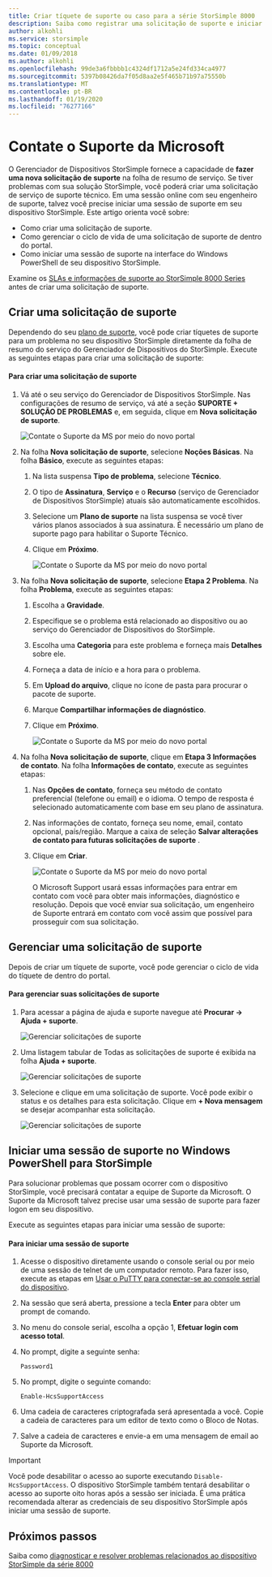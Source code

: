 ```yaml
---
title: Criar tíquete de suporte ou caso para a série StorSimple 8000
description: Saiba como registrar uma solicitação de suporte e iniciar uma sessão de suporte em seu dispositivo StorSimple da série 8000.
author: alkohli
ms.service: storsimple
ms.topic: conceptual
ms.date: 01/09/2018
ms.author: alkohli
ms.openlocfilehash: 99de3a6fbbbb1c4324df1712a5e24fd334ca4977
ms.sourcegitcommit: 5397b08426da7f05d8aa2e5f465b71b97a75550b
ms.translationtype: MT
ms.contentlocale: pt-BR
ms.lasthandoff: 01/19/2020
ms.locfileid: "76277166"
---
```

# <a name="contact-microsoft-support"></a>Contate o Suporte da Microsoft

O Gerenciador de Dispositivos StorSimple fornece a capacidade de **fazer uma nova solicitação de suporte** na folha de resumo de serviço. Se tiver problemas com sua solução StorSimple, você poderá criar uma solicitação de serviço de suporte técnico. Em uma sessão online com seu engenheiro de suporte, talvez você precise iniciar uma sessão de suporte em seu dispositivo StorSimple. Este artigo orienta você sobre:

* Como criar uma solicitação de suporte.
* Como gerenciar o ciclo de vida de uma solicitação de suporte de dentro do portal.
* Como iniciar uma sessão de suporte na interface do Windows PowerShell de seu dispositivo StorSimple.

Examine os [SLAs e informações de suporte ao StorSimple 8000 Series](https://msdn.microsoft.com/library/mt433077.aspx) antes de criar uma solicitação de suporte.

## <a name="create-a-support-request"></a>Criar uma solicitação de suporte

Dependendo do seu [plano de suporte](https://azure.microsoft.com/support/plans/), você pode criar tíquetes de suporte para um problema no seu dispositivo StorSimple diretamente da folha de resumo do serviço do Gerenciador de Dispositivos do StorSimple. Execute as seguintes etapas para criar uma solicitação de suporte:

#### <a name="to-create-a-support-request"></a>Para criar uma solicitação de suporte

1. Vá até o seu serviço do Gerenciador de Dispositivos StorSimple. Nas configurações de resumo de serviço, vá até a seção **SUPORTE + SOLUÇÃO DE PROBLEMAS** e, em seguida, clique em **Nova solicitação de suporte**.
     
    ![Contate o Suporte da MS por meio do novo portal](./media/storsimple-8000-contact-microsoft-support/contactsupport1.png)
   
2. Na folha **Nova solicitação de suporte**, selecione **Noções Básicas**. Na folha **Básico**, execute as seguintes etapas:
   1. Na lista suspensa **Tipo de problema**, selecione **Técnico**.
   2. O tipo de **Assinatura**, **Serviço** e o **Recurso** (serviço de Gerenciador de Dispositivos StorSimple) atuais são automaticamente escolhidos. 
   3. Selecione um **Plano de suporte** na lista suspensa se você tiver vários planos associados à sua assinatura. É necessário um plano de suporte pago para habilitar o Suporte Técnico.
   4. Clique em **Próximo**.

       ![Contate o Suporte da MS por meio do novo portal](./media/storsimple-8000-contact-microsoft-support/contactsupport2.png)

3. Na folha **Nova solicitação de suporte**, selecione **Etapa 2 Problema**. Na folha **Problema**, execute as seguintes etapas:
    
    1. Escolha a **Gravidade**.
    2. Especifique se o problema está relacionado ao dispositivo ou ao serviço do Gerenciador de Dispositivos do StorSimple.
    3. Escolha uma **Categoria** para este problema e forneça mais **Detalhes** sobre ele.
    4. Forneça a data de início e a hora para o problema.
    5. Em **Upload do arquivo**, clique no ícone de pasta para procurar o pacote de suporte.
    6. Marque **Compartilhar informações de diagnóstico**.
    7. Clique em **Próximo**.

       ![Contate o Suporte da MS por meio do novo portal](./media/storsimple-8000-contact-microsoft-support/contactsupport3.png) 

4. Na folha **Nova solicitação de suporte**, clique em **Etapa 3 Informações de contato**. Na folha **Informações de contato**, execute as seguintes etapas:

   1. Nas **Opções de contato**, forneça seu método de contato preferencial (telefone ou email) e o idioma. O tempo de resposta é selecionado automaticamente com base em seu plano de assinatura.
   2. Nas informações de contato, forneça seu nome, email, contato opcional, país/região. Marque a caixa de seleção **Salvar alterações de contato para futuras solicitações de suporte** .
   3. Clique em **Criar**.
   
       ![Contate o Suporte da MS por meio do novo portal](./media/storsimple-8000-contact-microsoft-support/contactsupport5.png)   

      O Microsoft Support usará essas informações para entrar em contato com você para obter mais informações, diagnóstico e resolução.
      Depois que você enviar sua solicitação, um engenheiro de Suporte entrará em contato com você assim que possível para prosseguir com sua solicitação.

## <a name="manage-a-support-request"></a>Gerenciar uma solicitação de suporte

Depois de criar um tíquete de suporte, você pode gerenciar o ciclo de vida do tíquete de dentro do portal.

#### <a name="to-manage-your-support-requests"></a>Para gerenciar suas solicitações de suporte

1. Para acessar a página de ajuda e suporte navegue até **Procurar -> Ajuda + suporte**.

    ![Gerenciar solicitações de suporte](./media/storsimple-8000-contact-microsoft-support/managesupport1.png)

2. Uma listagem tabular de Todas as solicitações de suporte é exibida na folha **Ajuda + suporte**.

    ![Gerenciar solicitações de suporte](./media/storsimple-8000-contact-microsoft-support/managesupport2.png)

3. Selecione e clique em uma solicitação de suporte. Você pode exibir o status e os detalhes para esta solicitação. Clique em **+ Nova mensagem** se desejar acompanhar esta solicitação.

    ![Gerenciar solicitações de suporte](./media/storsimple-8000-contact-microsoft-support/managesupport3.png)

## <a name="start-a-support-session-in-windows-powershell-for-storsimple"></a>Iniciar uma sessão de suporte no Windows PowerShell para StorSimple

Para solucionar problemas que possam ocorrer com o dispositivo StorSimple, você precisará contatar a equipe de Suporte da Microsoft. O Suporte da Microsoft talvez precise usar uma sessão de suporte para fazer logon em seu dispositivo.

Execute as seguintes etapas para iniciar uma sessão de suporte:

#### <a name="to-start-a-support-session"></a>Para iniciar uma sessão de suporte

1. Acesse o dispositivo diretamente usando o console serial ou por meio de uma sessão de telnet de um computador remoto. Para fazer isso, execute as etapas em [Usar o PuTTY para conectar-se ao console serial do dispositivo](storsimple-8000-deployment-walkthrough-u2.md#use-putty-to-connect-to-the-device-serial-console).
2. Na sessão que será aberta, pressione a tecla **Enter** para obter um prompt de comando.
3. No menu do console serial, escolha a opção 1, **Efetuar login com acesso total**.
4. No prompt, digite a seguinte senha:
   
    `Password1`
5. No prompt, digite o seguinte comando:
   
    `Enable-HcsSupportAccess`
6. Uma cadeia de caracteres criptografada será apresentada a você. Copie a cadeia de caracteres para um editor de texto como o Bloco de Notas.
7. Salve a cadeia de caracteres e envie-a em uma mensagem de email ao Suporte da Microsoft.

> [!IMPORTANT]
> Você pode desabilitar o acesso ao suporte executando `Disable-HcsSupportAccess`. O dispositivo StorSimple também tentará desabilitar o acesso ao suporte oito horas após a sessão ser iniciada. É uma prática recomendada alterar as credenciais de seu dispositivo StorSimple após iniciar uma sessão de suporte.


## <a name="next-steps"></a>Próximos passos

Saiba como [diagnosticar e resolver problemas relacionados ao dispositivo StorSimple da série 8000](storsimple-8000-troubleshoot-deployment.md)
